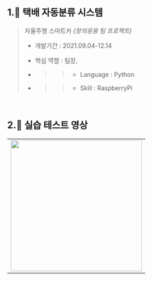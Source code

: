 ## 1.🎁 택배 자동분류 시스템

> 자율주행 스마트카 _(창의응용 팀 프로젝트)_
> - 개발기간 : 2021.09.04-12.14
> - 핵심 역할 : 팀장, 
>
> - >> - Language : Python
> - >> - Skill : RaspberryPi

<br />

## 2.📼 실습 테스트 영상
<table>
  <tbody>
    <tr>
      <td>
        <a href="https://www.youtube.com/shorts/HywsAdQ7ZGA" title="택배 자동분류 시스템 실습 테스트">
          <img align="center" src="https://i.ytimg.com/vi/HywsAdQ7ZGA/oar2.jpg?sqp=-oaymwEYCJUDENAFSFqQAgHyq4qpAwcIARUAAIhC&rs=AOn4CLDx2jte627H28pC53-5eaUdwYrhng" width="300" alt-text="택배 자동분류 시스템 실습 테스트">
        </a>
      </td
